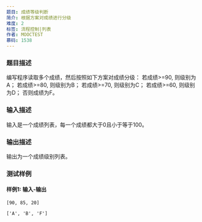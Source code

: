```yaml
---
题目: 成绩等级判断
简介: 根据方案对成绩进行分级
难度: 2
标签: 流程控制|列表
作者: MOOCTEST
慕码: 1538
---
```


### 题目描述

编写程序读取多个成绩，然后按照如下方案对成绩分级：
若成绩>=90, 则级别为A；
若成绩>=80, 则级别为B；
若成绩>=70, 则级别为C；
若成绩>=60, 则级别为D；
否则成绩为F。

### 输入描述

输入是一个成绩列表，每一个成绩都大于0且小于等于100。

### 输出描述

输出为一个成绩级别列表。

### 测试样例

#### 样例1: 输入-输出

```
[90, 85, 20]
```

```
['A', 'B', 'F']
```

